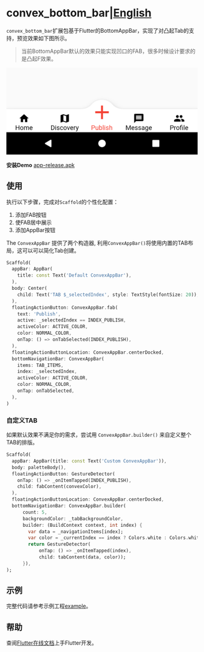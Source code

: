 # convex_bottom_bar|[English](README.md)

`convex_bottom_bar`扩展包基于Flutter的BottomAppBar，实现了对凸起Tab的支持，预览效果如下图所示。

> 当前BottomAppBar默认的效果只能实现凹口的FAB，很多时候设计要求的是凸起F效果。

![Screenshot](doc/Screenshot_1571041912.png)

**安装Demo** [app-release.apk](doc/app-release.apk)

## 使用
执行以下步骤，完成对`Scaffold`的个性化配置：
1. 添加FAB按钮
2. 使FAB居中展示
3. 添加AppBar按钮

The `ConvexAppBar` 提供了两个构造器, 利用`ConvexAppBar()`将使用内置的TAB布局，这可以可以简化Tab创建。
 
```dart
Scaffold(
  appBar: AppBar(
    title: const Text('Default ConvexAppBar'),
  ),
  body: Center(
    child: Text('TAB $_selectedIndex', style: TextStyle(fontSize: 20)),
  ),
  floatingActionButton: ConvexAppBar.fab(
    text: 'Publish',
    active: _selectedIndex == INDEX_PUBLISH,
    activeColor: ACTIVE_COLOR,
    color: NORMAL_COLOR,
    onTap: () => onTabSelected(INDEX_PUBLISH),
  ),
  floatingActionButtonLocation: ConvexAppBar.centerDocked,
  bottomNavigationBar: ConvexAppBar(
    items: TAB_ITEMS,
    index: _selectedIndex,
    activeColor: ACTIVE_COLOR,
    color: NORMAL_COLOR,
    onTap: onTabSelected,
  ),
)
```

### 自定义TAB
如果默认效果不满足你的需求，尝试用 `ConvexAppBar.builder()` 来自定义整个TAB的排版。

```dart
Scaffold(
  appBar: AppBar(title: const Text('Custom ConvexAppBar')),
  body: paletteBody(),
  floatingActionButton: GestureDetector(
    onTap: () => _onItemTapped(INDEX_PUBLISH),
    child: fabContent(convexColor),
  ),
  floatingActionButtonLocation: ConvexAppBar.centerDocked,
  bottomNavigationBar: ConvexAppBar.builder(
      count: 5,
      backgroundColor: _tabBackgroundColor,
      builder: (BuildContext context, int index) {
        var data = _navigationItems[index];
        var color = _currentIndex == index ? Colors.white : Colors.white60;
        return GestureDetector(
            onTap: () => _onItemTapped(index),
            child: tabContent(data, color));
      }),
);
```

## 示例
完整代码请参考示例工程[example](example)。

## 帮助

查阅[Flutter在线文档](https://flutter.dev/docs)上手Flutter开发。
